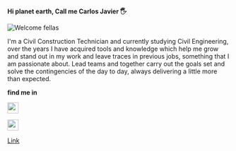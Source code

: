 <strong>Hi planet earth, Call me Carlos Javier 🖐</strong>

![Welcome fellas](https://user-images.githubusercontent.com/127773967/231904083-ea521627-ba97-490b-8f9b-0eccf53de3f1.png)
  
I'm a Civil Construction Technician and currently studying Civil Engineering, over the years I have acquired tools and knowledge which help me grow and stand out in my work and leave traces in previous jobs, something that I am passionate about. Lead teams and together carry out the goals set and solve the contingencies of the day to day, always delivering a little more than expected.

<strong>find me in</strong>

<a href="https://www.linkedin.com/in/carlos-javier-ram%C3%ADrez-guti%C3%A9rrez-7297b126a" target="_blank" rel="noopener noreferrer" >
<img src="https://www.rollingselectrical.co.uk/_webedit/cached-images/205-0-0-0-10000-10000-210.png" width="25" height="25" /></a>
<p><a href="mailto:cjrg201093@gmail.com">
<img src="https://www.slipstick.com/images/2003/email/Message.png" width="25" height="25" /></a></p>

<a href="https://www.facebook.com/" target="_blank" rel="noopener noreferrer" >
        Link
    </a>
